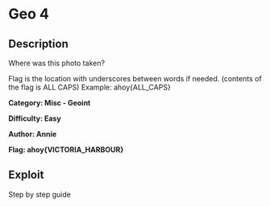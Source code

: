 # Geo 4

## Description 
Where was this photo taken?

Flag is the location with underscores between words if needed. (contents of the flag is ALL CAPS) Example: ahoy{ALL_CAPS}

**Category: Misc - Geoint** 

**Difficulty: Easy**

**Author: Annie** 

**Flag: ahoy{VICTORIA_HARBOUR}**

## Exploit
Step by step guide
